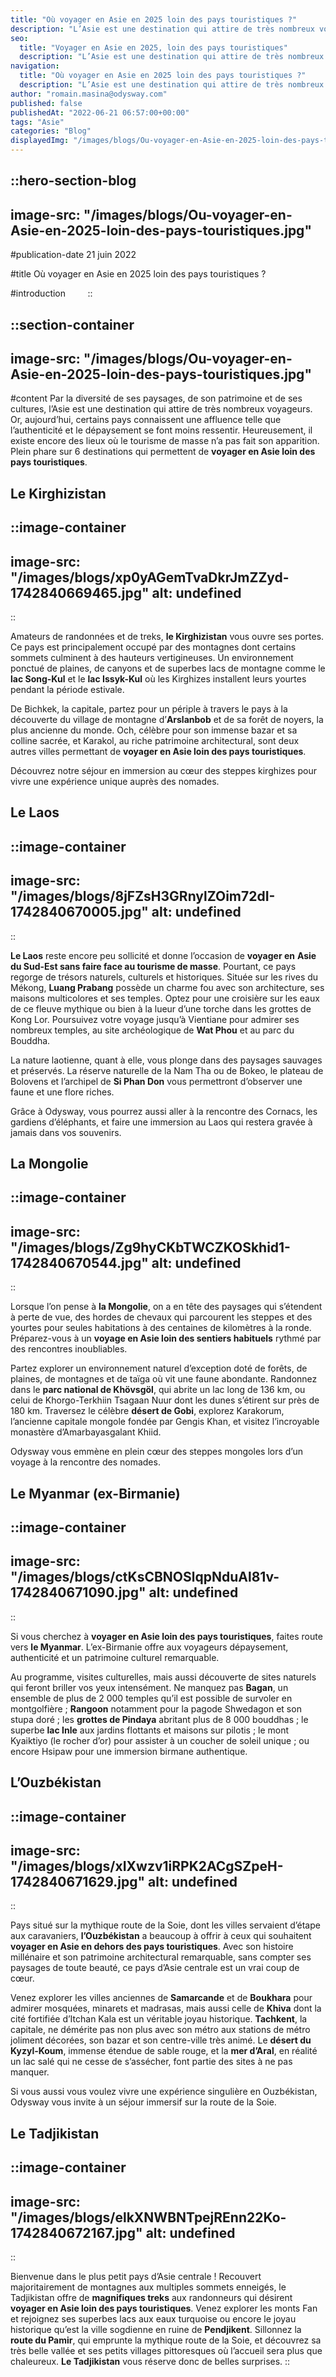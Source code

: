 ```yaml
---
title: "Où voyager en Asie en 2025 loin des pays touristiques ?"
description: "L’Asie est une destination qui attire de très nombreux voyageurs. Voici 6 destinations qui permettent de voyager en Asie loin des pays touristiques."
seo:
  title: "Voyager en Asie en 2025, loin des pays touristiques"
  description: "L’Asie est une destination qui attire de très nombreux voyageurs. Voici 6 destinations qui permettent de voyager en Asie autrement."
navigation:
  title: "Où voyager en Asie en 2025 loin des pays touristiques ?"
  description: "L’Asie est une destination qui attire de très nombreux voyageurs. Voici 6 destinations qui permettent de voyager en Asie loin des pays touristiques."
author: "romain.masina@odysway.com"
published: false
publishedAt: "2022-06-21 06:57:00+00:00"
tags: "Asie"
categories: "Blog"
displayedImg: "/images/blogs/Ou-voyager-en-Asie-en-2025-loin-des-pays-touristiques.jpg"
---
```


::hero-section-blog
---
image-src: "/images/blogs/Ou-voyager-en-Asie-en-2025-loin-des-pays-touristiques.jpg"
---
#publication-date
21 juin 2022

#title
Où voyager en Asie en 2025 loin des pays touristiques ?

#introduction
       
::

::section-container
---
image-src: "/images/blogs/Ou-voyager-en-Asie-en-2025-loin-des-pays-touristiques.jpg"
---
#content
Par la diversité de ses paysages, de son patrimoine et de ses cultures, l’Asie est une destination qui attire de très nombreux voyageurs. Or, aujourd’hui, certains pays connaissent une affluence telle que l’authenticité et le dépaysement se font moins ressentir. Heureusement, il existe encore des lieux où le tourisme de masse n’a pas fait son apparition. Plein phare sur 6 destinations qui permettent de **voyager en Asie loin des pays touristiques**.

## Le Kirghizistan

::image-container
---
image-src: "/images/blogs/xp0yAGemTvaDkrJmZZyd-1742840669465.jpg"
alt: undefined
---
::

Amateurs de randonnées et de treks, **le Kirghizistan** vous ouvre ses portes. Ce pays est principalement occupé par des montagnes dont certains sommets culminent à des hauteurs vertigineuses. Un environnement ponctué de plaines, de canyons et de superbes lacs de montagne comme le **lac Song-Kul** et le **lac Issyk-Kul** où les Kirghizes installent leurs yourtes pendant la période estivale.

De Bichkek, la capitale, partez pour un périple à travers le pays à la découverte du village de montagne d’**Arslanbob** et de sa forêt de noyers, la plus ancienne du monde. Och, célèbre pour son immense bazar et sa colline sacrée, et Karakol, au riche patrimoine architectural, sont deux autres villes permettant de **voyager en Asie loin des pays touristiques**.

Découvrez notre séjour en immersion au cœur des steppes kirghizes pour vivre une expérience unique auprès des nomades. 

## Le Laos

::image-container
---
image-src: "/images/blogs/8jFZsH3GRnylZOim72dI-1742840670005.jpg"
alt: undefined
---
::

**Le Laos** reste encore peu sollicité et donne l’occasion de **voyager en** **Asie du Sud-Est sans faire face au tourisme de masse**. Pourtant, ce pays regorge de trésors naturels, culturels et historiques. Située sur les rives du Mékong, **Luang Prabang** possède un charme fou avec son architecture, ses maisons multicolores et ses temples. Optez pour une croisière sur les eaux de ce fleuve mythique ou bien à la lueur d’une torche dans les grottes de Kong Lor. Poursuivez votre voyage jusqu’à Vientiane pour admirer ses nombreux temples, au site archéologique de **Wat Phou** et au parc du Bouddha.

La nature laotienne, quant à elle, vous plonge dans des paysages sauvages et préservés. La réserve naturelle de la Nam Tha ou de Bokeo, le plateau de Bolovens et l’archipel de **Si Phan Don** vous permettront d’observer une faune et une flore riches.

Grâce à Odysway, vous pourrez aussi aller à la rencontre des Cornacs, les gardiens d’éléphants, et faire une immersion au Laos qui restera gravée à jamais dans vos souvenirs.

## La Mongolie

::image-container
---
image-src: "/images/blogs/Zg9hyCKbTWCZKOSkhid1-1742840670544.jpg"
alt: undefined
---
::

Lorsque l’on pense à **la Mongolie**, on a en tête des paysages qui s’étendent à perte de vue, des hordes de chevaux qui parcourent les steppes et des yourtes pour seules habitations à des centaines de kilomètres à la ronde. Préparez-vous à un **voyage en Asie loin des sentiers habituels** rythmé par des rencontres inoubliables.

Partez explorer un environnement naturel d’exception doté de forêts, de plaines, de montagnes et de taïga où vit une faune abondante. Randonnez dans le **parc national de Khövsgöl**, qui abrite un lac long de 136 km, ou celui de Khorgo-Terkhiin Tsagaan Nuur dont les dunes s’étirent sur près de 180 km. Traversez le célèbre **désert de Gobi**, explorez Karakorum, l’ancienne capitale mongole fondée par Gengis Khan, et visitez l’incroyable monastère d’Amarbayasgalant Khiid.

Odysway vous emmène en plein cœur des steppes mongoles lors d’un voyage à la rencontre des nomades.

## Le Myanmar (ex-Birmanie)

::image-container
---
image-src: "/images/blogs/ctKsCBNOSlqpNduAl81v-1742840671090.jpg"
alt: undefined
---
::

Si vous cherchez à **voyager en Asie loin des pays touristiques**, faites route vers **le Myanmar**. L’ex-Birmanie offre aux voyageurs dépaysement, authenticité et un patrimoine culturel remarquable.

Au programme, visites culturelles, mais aussi découverte de sites naturels qui feront briller vos yeux intensément. Ne manquez pas **Bagan**, un ensemble de plus de 2 000 temples qu’il est possible de survoler en montgolfière ; **Rangoon** notamment pour la pagode Shwedagon et son stupa doré ; les **grottes de Pindaya** abritant plus de 8 000 bouddhas ; le superbe **lac Inle** aux jardins flottants et maisons sur pilotis ; le mont Kyaiktiyo (le rocher d’or) pour assister à un coucher de soleil unique ; ou encore Hsipaw pour une immersion birmane authentique.

## L’Ouzbékistan

::image-container
---
image-src: "/images/blogs/xIXwzv1iRPK2ACgSZpeH-1742840671629.jpg"
alt: undefined
---
::

Pays situé sur la mythique route de la Soie, dont les villes servaient d’étape aux caravaniers, **l’Ouzbékistan** a beaucoup à offrir à ceux qui souhaitent **voyager en Asie en dehors des pays touristiques**. Avec son histoire millénaire et son patrimoine architectural remarquable, sans compter ses paysages de toute beauté, ce pays d’Asie centrale est un vrai coup de cœur.

Venez explorer les villes anciennes de **Samarcande** et de **Boukhara** pour admirer mosquées, minarets et madrasas, mais aussi celle de **Khiva** dont la cité fortifiée d’Itchan Kala est un véritable joyau historique. **Tachkent**, la capitale, ne démérite pas non plus avec son métro aux stations de métro joliment décorées, son bazar et son centre-ville très animé. Le **désert du Kyzyl-Koum**, immense étendue de sable rouge, et la **mer d’Aral**, en réalité un lac salé qui ne cesse de s’assécher, font partie des sites à ne pas manquer.

Si vous aussi vous voulez vivre une expérience singulière en Ouzbékistan, Odysway vous invite à un séjour immersif sur la route de la Soie.

## Le Tadjikistan

::image-container
---
image-src: "/images/blogs/elkXNWBNTpejREnn22Ko-1742840672167.jpg"
alt: undefined
---
::

Bienvenue dans le plus petit pays d’Asie centrale ! Recouvert majoritairement de montagnes aux multiples sommets enneigés, le Tadjikistan offre de **magnifiques treks** aux randonneurs qui désirent **voyager en Asie loin des pays touristiques**. Venez explorer les monts Fan et rejoignez ses superbes lacs aux eaux turquoise ou encore le joyau historique qu’est la ville sogdienne en ruine de **Pendjikent**. Sillonnez la **route du Pamir**, qui emprunte la mythique route de la Soie, et découvrez sa très belle vallée et ses petits villages pittoresques où l’accueil sera plus que chaleureux. **Le Tadjikistan** vous réserve donc de belles surprises.
::
